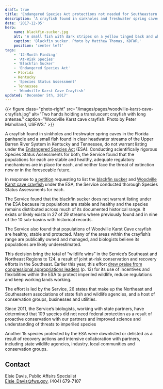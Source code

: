 ```yaml
---
draft: true
title: 'Endangered Species Act protections not needed for Southeastern fish and crayfish'
description: 'A crayfish found in sinkholes and freshwater spring caves in the Florida panhandle and a small fish found in clear headwater streams of the Upper Barren River System in Kentucky and Tennessee, do not warrant listing under the Endangered Species Act.'
date: '2017-12-05'
hero:
    name: blackfin-sucker.jpg
    alt: 'A small fish with dark stripes on a yellow tinged back and white belly.'
    caption: 'Blackfin sucker. Photo by Matthew Thomas, KDFWR.'
    position: 'center left'
tags:
    - '12-Month Finding'
    - 'At-Risk Species'
    - 'Blackfin Sucker'
    - 'Endangered Species Act'
    - Florida
    - Kentucky
    - 'Species Status Assessment'
    - Tennessee
    - 'Woodville Karst Cave Crayfish'
updated: 'December 5th, 2017'
---
```


{{< figure class="photo-right" src="/images/pages/woodville-karst-cave-crayfish.jpg" alt="Two hands holding a transluscent crayfish with long antenae." caption="Woodville Karst cave crayfish. Photo by Peter Maholland, USFWS." >}}

A crayfish found in sinkholes and freshwater spring caves in the Florida panhandle and a small fish found in clear headwater streams of the Upper Barren River System in Kentucky and Tennessee, do not warrant listing under the [Endangered Species Act](/endangered-species-act) (ESA). Conducting scientifically rigorous Species Status Assessments for both, the Service found that the populations for each are stable and healthy, adequate regulatory mechanisms are in place for each, and neither face the threat of extinction now or in the foreseeable future.

In response to [a petition](https://ecos.fws.gov/docs/petitions/92210/1.pdf) requesting to list the [blackfin sucker](/wildlife/fishes/blackfin-sucker) and [Woodville Karst cave crayfish](https://ecos.fws.gov/ecp0/profile/speciesProfile?sId=9834) under the ESA, the Service conducted thorough Species Status Assessments for each.

The Service found that the blackfin sucker does not warrant listing under the ESA because its populations are stable and healthy and the species remains distributed across much of its documented historical range. It exists or likely exists in 27 of 29 streams where previously found and in nine of the 10 sub-basins with historical records.
	
The Service also found that populations of Woodville Karst Cave crayfish are healthy, stable and protected. Many of the areas within the crayfish’s range are publically owned and managed, and biologists believe its populations are likely underestimated.

This decision bring the total of “wildlife wins” in the Service’s Southeast and Northeast Regions to 124, a result of joint at-risk conservation and recovery efforts in the Southeast.  Earlier this year, this effort [drew praise from congressional appropriations leaders](https://appropriations.house.gov/uploadedfiles/23918.pdf#page=13) (p. 13) for its use of incentives and flexibilities within the ESA to protect imperiled wildlife, reduce regulations and keep working lands working.

The effort is led by the Service, 26 states that make up the Northeast and Southeastern associations of state fish and wildlife agencies, and a host of conservation groups, businesses and utilities. 

Since 2011, the Service’s biologists, working with state partners, have determined that 109 species did not need federal protection as a result of proactive conservation with our partners and improved science and understanding of threats to imperiled species

Another 15 species protected by the ESA were downlisted or delisted as a result of recovery actions and intensive collaboration with partners, including state wildlife agencies, industry, local communities and conservation groups.

## Contact

Elsie Davis, Public Affairs Specialist  
[Elsie_Davis@fws.gov](mailto:Elsie_Davis@fws.gov), (404) 679-7107 
